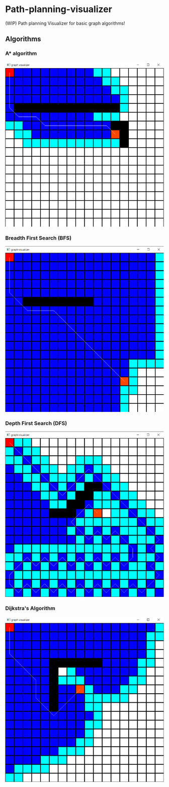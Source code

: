 # Path-planning-visualizer
(WIP) Path planning Visualizer for basic graph algorithms!
 
## Algorithms  
### A* algorithm  
<img src="images/AStar.png">  
  
### Breadth First Search (BFS)  
<img src="images/BFS.png">  
  
### Depth First Search (DFS)  
<img src="images/DFS.png">   
  
### Dijkstra's Algorithm   
<img src="images/dijkstra.png">   
  
